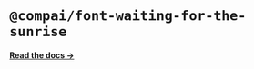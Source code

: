 # `@compai/font-waiting-for-the-sunrise`

[**Read the docs &rarr;**](https://components.ai/docs/typefaces/waiting-for-the-sunrise)
